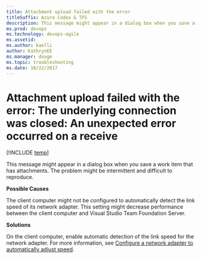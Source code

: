 ```yaml
---
title: Attachment upload failed with the error 
titleSuffix: Azure Codex & TFS
description: This message might appear in a dialog box when you save a work item that has attachments 
ms.prod: devops
ms.technology: devops-agile
ms.assetid:  
ms.author: kaelliauthor: KathrynEE
ms.manager: douge
ms.topic: troubleshooting
ms.date: 10/22/2017
---
```


# Attachment upload failed with the error: The underlying connection was closed: An unexpected error occurred on a receive

[!INCLUDE [temp](../../../_shared/dev15-version-header.md)]

This message might appear in a dialog box when you save a work item that has attachments. The problem might be intermittent and difficult to reproduce.  
  
**Possible Causes**  
  
The client computer might not be configured to automatically detect the link speed of its network adapter. This setting might decrease performance between the client computer and Visual Studio Team Foundation Server.  
  
**Solutions**  
  
On the client computer, enable automatic detection of the link speed for the network adapter. For more information, see [Configure a network adapter to automatically adjust speed](../configure-network-adapter-automatically-adjust-speed.md).